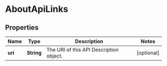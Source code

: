 

# AboutApiLinks


## Properties

| Name | Type | Description | Notes |
|------------ | ------------- | ------------- | -------------|
|**uri** | **String** | The URI of this API Description object. |  [optional] |




